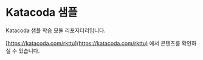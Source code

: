 # Katacoda 샘플

Katacoda 샘플 학습 모듈 리포지터리입니다.

[https://katacoda.com/rkttu](https://katacoda.com/rkttu) 에서 콘텐츠를 확인하실 수 있습니다.

